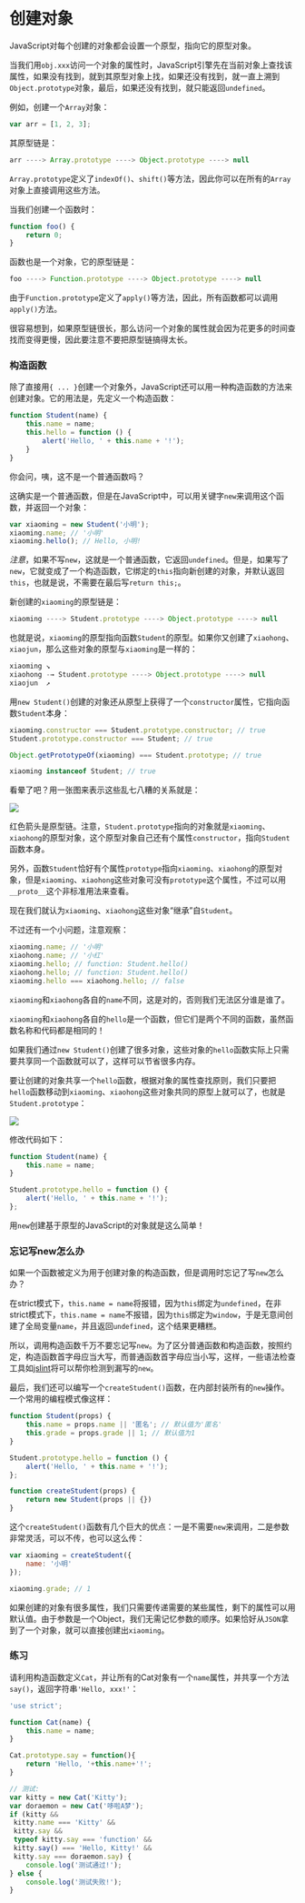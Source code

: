 # 创建对象

JavaScript对每个创建的对象都会设置一个原型，指向它的原型对象。

当我们用`obj.xxx`访问一个对象的属性时，JavaScript引擎先在当前对象上查找该属性，如果没有找到，就到其原型对象上找，如果还没有找到，就一直上溯到`Object.prototype`对象，最后，如果还没有找到，就只能返回`undefined`。

例如，创建一个`Array`对象：

```js
var arr = [1, 2, 3];
```

其原型链是：

```js
arr ----> Array.prototype ----> Object.prototype ----> null
```

`Array.prototype`定义了`indexOf()`、`shift()`等方法，因此你可以在所有的`Array`对象上直接调用这些方法。

当我们创建一个函数时：

```js
function foo() {
    return 0;
}
```

函数也是一个对象，它的原型链是：

```js
foo ----> Function.prototype ----> Object.prototype ----> null
```

由于`Function.prototype`定义了`apply()`等方法，因此，所有函数都可以调用`apply()`方法。

很容易想到，如果原型链很长，那么访问一个对象的属性就会因为花更多的时间查找而变得更慢，因此要注意不要把原型链搞得太长。

### 构造函数

除了直接用`{ ... }`创建一个对象外，JavaScript还可以用一种构造函数的方法来创建对象。它的用法是，先定义一个构造函数：

```js
function Student(name) {
    this.name = name;
    this.hello = function () {
        alert('Hello, ' + this.name + '!');
    }
}
```

你会问，咦，这不是一个普通函数吗？

这确实是一个普通函数，但是在JavaScript中，可以用关键字`new`来调用这个函数，并返回一个对象：

```js
var xiaoming = new Student('小明');
xiaoming.name; // '小明'
xiaoming.hello(); // Hello, 小明!
```

_注意_，如果不写`new`，这就是一个普通函数，它返回`undefined`。但是，如果写了`new`，它就变成了一个构造函数，它绑定的`this`指向新创建的对象，并默认返回`this`，也就是说，不需要在最后写`return this;`。

新创建的`xiaoming`的原型链是：

```js
xiaoming ----> Student.prototype ----> Object.prototype ----> null
```

也就是说，`xiaoming`的原型指向函数`Student`的原型。如果你又创建了`xiaohong`、`xiaojun`，那么这些对象的原型与`xiaoming`是一样的：

```js
xiaoming ↘
xiaohong -→ Student.prototype ----> Object.prototype ----> null
xiaojun  ↗
```

用`new Student()`创建的对象还从原型上获得了一个`constructor`属性，它指向函数`Student`本身：

```js
xiaoming.constructor === Student.prototype.constructor; // true
Student.prototype.constructor === Student; // true

Object.getPrototypeOf(xiaoming) === Student.prototype; // true

xiaoming instanceof Student; // true
```

看晕了吧？用一张图来表示这些乱七八糟的关系就是：

![](/img/prototype.png)

红色箭头是原型链。注意，`Student.prototype`指向的对象就是`xiaoming`、`xiaohong`的原型对象，这个原型对象自己还有个属性`constructor`，指向`Student`函数本身。

另外，函数`Student`恰好有个属性`prototype`指向`xiaoming`、`xiaohong`的原型对象，但是`xiaoming`、`xiaohong`这些对象可没有`prototype`这个属性，不过可以用`__proto__`这个非标准用法来查看。

现在我们就认为`xiaoming`、`xiaohong`这些对象“继承”自`Student`。

不过还有一个小问题，注意观察：

```js
xiaoming.name; // '小明'
xiaohong.name; // '小红'
xiaoming.hello; // function: Student.hello()
xiaohong.hello; // function: Student.hello()
xiaoming.hello === xiaohong.hello; // false
```

`xiaoming`和`xiaohong`各自的`name`不同，这是对的，否则我们无法区分谁是谁了。

`xiaoming`和`xiaohong`各自的`hello`是一个函数，但它们是两个不同的函数，虽然函数名称和代码都是相同的！

如果我们通过`new Student()`创建了很多对象，这些对象的`hello`函数实际上只需要共享同一个函数就可以了，这样可以节省很多内存。

要让创建的对象共享一个`hello`函数，根据对象的属性查找原则，我们只要把`hello`函数移动到`xiaoming`、`xiaohong`这些对象共同的原型上就可以了，也就是`Student.prototype`：

![](/img/extends.png)

修改代码如下：

```js
function Student(name) {
    this.name = name;
}

Student.prototype.hello = function () {
    alert('Hello, ' + this.name + '!');
};
```

用`new`创建基于原型的JavaScript的对象就是这么简单！

### 忘记写new怎么办

如果一个函数被定义为用于创建对象的构造函数，但是调用时忘记了写`new`怎么办？

在strict模式下，`this.name = name`将报错，因为`this`绑定为`undefined`，在非strict模式下，`this.name = name`不报错，因为`this`绑定为`window`，于是无意间创建了全局变量`name`，并且返回`undefined`，这个结果更糟糕。

所以，调用构造函数千万不要忘记写`new`。为了区分普通函数和构造函数，按照约定，构造函数首字母应当大写，而普通函数首字母应当小写，这样，一些语法检查工具如[jslint](http://www.jslint.com/)将可以帮你检测到漏写的`new`。

最后，我们还可以编写一个`createStudent()`函数，在内部封装所有的`new`操作。一个常用的编程模式像这样：

```js
function Student(props) {
    this.name = props.name || '匿名'; // 默认值为'匿名'
    this.grade = props.grade || 1; // 默认值为1
}

Student.prototype.hello = function () {
    alert('Hello, ' + this.name + '!');
};

function createStudent(props) {
    return new Student(props || {})
}
```

这个`createStudent()`函数有几个巨大的优点：一是不需要`new`来调用，二是参数非常灵活，可以不传，也可以这么传：

```js
var xiaoming = createStudent({
    name: '小明'
});

xiaoming.grade; // 1
```

如果创建的对象有很多属性，我们只需要传递需要的某些属性，剩下的属性可以用默认值。由于参数是一个Object，我们无需记忆参数的顺序。如果恰好从`JSON`拿到了一个对象，就可以直接创建出`xiaoming`。

### 练习

请利用构造函数定义`Cat`，并让所有的Cat对象有一个`name`属性，并共享一个方法`say()`，返回字符串`'Hello, xxx!'`：

```js
'use strict';

function Cat(name) {
    this.name = name;
}

Cat.prototype.say = function(){
    return 'Hello, '+this.name+'!';
}

// 测试:
var kitty = new Cat('Kitty');
var doraemon = new Cat('哆啦A梦');
if (kitty &&
 kitty.name === 'Kitty' &&
 kitty.say &&
 typeof kitty.say === 'function' &&
 kitty.say() === 'Hello, Kitty!' &&
 kitty.say === doraemon.say) {
    console.log('测试通过!');
} else {
    console.log('测试失败!');
}
```